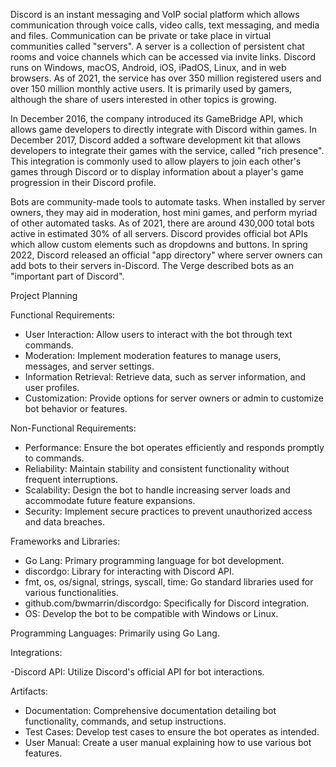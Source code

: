Discord is an instant messaging and VoIP social platform which allows communication through voice calls, video calls, text messaging, and media and files. Communication can be private or take place in virtual communities called "servers". A server is a collection of persistent chat rooms and voice channels which can be accessed via invite links. Discord runs on Windows, macOS, Android, iOS, iPadOS, Linux, and in web browsers. As of 2021, the service has over 350 million registered users and over 150 million monthly active users. It is primarily used by gamers, although the share of users interested in other topics is growing.

In December 2016, the company introduced its GameBridge API, which allows game developers to directly integrate with Discord within games. In December 2017, Discord added a software development kit that allows developers to integrate their games with the service, called "rich presence". This integration is commonly used to allow players to join each other's games through Discord or to display information about a player's game progression in their Discord profile.

Bots are community-made tools to automate tasks. When installed by server owners, they may aid in moderation, host mini games, and perform myriad of other automated tasks. As of 2021, there are around 430,000 total bots active in estimated 30% of all servers. Discord provides official bot APIs which allow custom elements such as dropdowns and buttons. In spring 2022, Discord released an official "app directory" where server owners can add bots to their servers in-Discord. The Verge described bots as an "important part of Discord".

Project Planning

Functional Requirements:

- User Interaction: Allow users to interact with the bot through text commands.
- Moderation: Implement moderation features to manage users, messages, and server settings.
- Information Retrieval: Retrieve data, such as server information, and user profiles.
- Customization: Provide options for server owners or admin to customize bot behavior or features.

Non-Functional Requirements:

- Performance: Ensure the bot operates efficiently and responds promptly to commands.
- Reliability: Maintain stability and consistent functionality without frequent interruptions.
- Scalability: Design the bot to handle increasing server loads and accommodate future feature expansions.
- Security: Implement secure practices to prevent unauthorized access and data breaches.

Frameworks and Libraries:

- Go Lang: Primary programming language for bot development.
- discordgo: Library for interacting with Discord API.
- fmt, os, os/signal, strings, syscall, time: Go standard libraries used for various functionalities.
- github.com/bwmarrin/discordgo: Specifically for Discord integration.
- OS: Develop the bot to be compatible with Windows or Linux.

Programming Languages: Primarily using Go Lang.

Integrations:

-Discord API: Utilize Discord's official API for bot interactions.

Artifacts:

- Documentation: Comprehensive documentation detailing bot functionality, commands, and setup instructions.
- Test Cases: Develop test cases to ensure the bot operates as intended.
- User Manual: Create a user manual explaining how to use various bot features.
